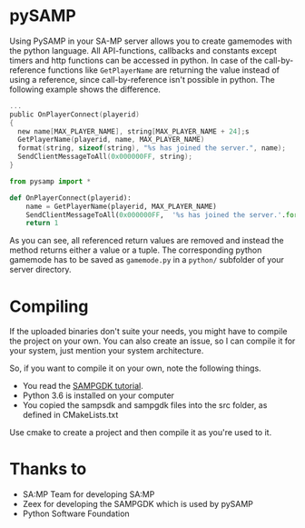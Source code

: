 # pySAMP
Using PySAMP in your SA-MP server allows you to create gamemodes with the python language. All API-functions, callbacks and constants except timers and http functions can be accessed in python. 
In case of the call-by-reference functions like ```GetPlayerName``` are returning the value instead of using a reference, since call-by-reference isn't possible in python.
The following example shows the difference.

```C
...
public OnPlayerConnect(playerid)
{
  new name[MAX_PLAYER_NAME], string[MAX_PLAYER_NAME + 24];s
  GetPlayerName(playerid, name, MAX_PLAYER_NAME)
  format(string, sizeof(string), "%s has joined the server.", name);
  SendClientMessageToAll(0x000000FF, string);
}
```

```python
from pysamp import *

def OnPlayerConnect(playerid):
    name = GetPlayerName(playerid, MAX_PLAYER_NAME)
    SendClientMessageToAll(0x000000FF,  '%s has joined the server.'.format(name))
    return 1
```

As you can see, all referenced return values are removed and instead the method returns either a value or a tuple.
The corresponding python gamemode has to be saved as `gamemode.py` in a `python/` subfolder of your server directory.

# Compiling
If the uploaded binaries don't suite your needs, you might have to compile the project on your own. 
You can also create an issue, so I can compile it for your system, just mention your system architecture.

So, if you want to compile it on your own, note the following things.
- You read the [SAMPGDK tutorial](https://github.com/Zeex/sampgdk/wiki/Setting-up-GDK-with-CMake).
- Python 3.6 is installed on your computer
- You copied the sampsdk and sampgdk files into the src folder, as defined in CMakeLists.txt

Use cmake to create a project and then compile it as you're used to it.

# Thanks to
- SA:MP Team for developing SA:MP
- Zeex for developing the SAMPGDK which is used by pySAMP
- Python Software Foundation
